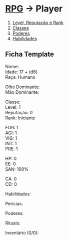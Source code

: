# [RPG](../RPG.md) -> Player

1. [Level, Reputação e Rank](./Player/LRR.md)
2. [Classes](./Player/Classes.md)
3. [Poderes](./Player/Poderes.md)
4. [Habilidades](./Player/Habilidades.md)

## Ficha Template

Nome:  
Idade: 17 + (d6)  
Raça: Humano

Olho Dominante:  
Mão Dominante:  

Classe:  
Level: 1  
Reputação: 0  
Rank: Iniciante  

FOR: 1  
AGI: 1  
VIG: 1  
INT: 1  
PRE: 1  

HP: 0  
EE: 0  
SAN: 100%  

CA: 0  
CD: 0

Habilidades:

Pericias:

Poderes:

Rituais:

Inventário (0/0):
